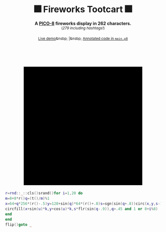 <div align="center">
  <br>
  <h1>🎆 Fireworks Tootcart 🎆</h1>
  <p>
    <b>A <a href="https://www.lexaloffle.com/pico-8.php">PICO-8</a> fireworks display in 262 characters.</b><br />
  <sup>(<i>279 including hashtags!</i>)</sup>
  </p>
  <p>
    <sup><a href="https://www.pico-8-edu.com/?c=AHB4YQECANtPcE5x-9nnBCcXwdnnv8EFJyTl3WmaZae-QDd-fn-OKffck8Xl3AuUZ51TnJMvLLxB1zxCEd2UJvds1A9RHnbXQN2vHJY1vTXOuqvqXyLu05V6b2yuHmj7gQVflQNt1ubFE8Sxr_xSTeZTSbSyN1KkMyvNbe0j9Dsz8U46UoWvEI6VZV1aoA1f4D4VondIVxfKok90SHTDBIaqMM6zja2ZzRmrBd3s8JTE2Eg-kQf10I3V4OSwmEGwUogZTG4Mrjbx6iuMLntoZaV8h8lyd2u6GFgH&g=w-w-w-w1HQHw-w2Xw-w3Xw-w2HQH">Live demo</a>&nsbp;&nbsp;|&nsbp;&nbsp;<a href="./main.p8">Annotated code in
    <code>main.p8</code></a></sup>
  </p>
  <br>
  <br>
  <br>
</div>

<div align="center">

![8s clip showing pixelated fireworks launching from the bottom of a 128x128 black screen, then exploding in different colours.](./firework-tootcart.gif)

</div>

```lua
r=rnd::_::cls()srand()for i=1,20 do
m=8+8*r()q=(t()/m)%1
x=64+q*256*(r()-.5)y=128+sin(q)*64*(r()+.8)s=sgn(sin(q+.8))circ(x,y,s-1,7)j=2*(q-.2)k=m*(1-(1-j)^9)for u=0,1,.1 do
circfill(x+sin(u)*k,y+cos(u)*k,s*flr(sin(q-.9)),q>.45 and 1 or 8+i%8)
end
end
flip()goto _
```
